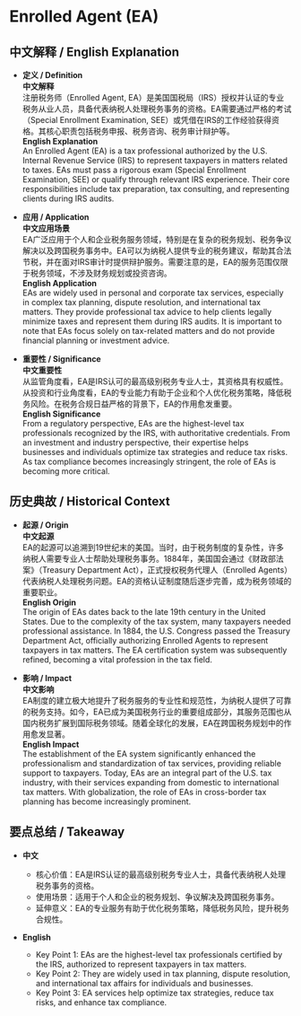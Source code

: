 # Enrolled Agent (EA)

## 中文解释 / English Explanation

* **定义 / Definition**  
  **中文解释**  
  注册税务师（Enrolled Agent, EA）是美国国税局（IRS）授权并认证的专业税务从业人员，具备代表纳税人处理税务事务的资格。EA需要通过严格的考试（Special Enrollment Examination, SEE）或凭借在IRS的工作经验获得资格。其核心职责包括税务申报、税务咨询、税务审计辩护等。  
  **English Explanation**  
  An Enrolled Agent (EA) is a tax professional authorized by the U.S. Internal Revenue Service (IRS) to represent taxpayers in matters related to taxes. EAs must pass a rigorous exam (Special Enrollment Examination, SEE) or qualify through relevant IRS experience. Their core responsibilities include tax preparation, tax consulting, and representing clients during IRS audits.

* **应用 / Application**  
  **中文应用场景**  
  EA广泛应用于个人和企业税务服务领域，特别是在复杂的税务规划、税务争议解决以及跨国税务事务中。EA可以为纳税人提供专业的税务建议，帮助其合法节税，并在面对IRS审计时提供辩护服务。需要注意的是，EA的服务范围仅限于税务领域，不涉及财务规划或投资咨询。  
  **English Application**  
  EAs are widely used in personal and corporate tax services, especially in complex tax planning, dispute resolution, and international tax matters. They provide professional tax advice to help clients legally minimize taxes and represent them during IRS audits. It is important to note that EAs focus solely on tax-related matters and do not provide financial planning or investment advice.

* **重要性 / Significance**  
  **中文重要性**  
  从监管角度看，EA是IRS认可的最高级别税务专业人士，其资格具有权威性。从投资和行业角度看，EA的专业能力有助于企业和个人优化税务策略，降低税务风险。在税务合规日益严格的背景下，EA的作用愈发重要。  
  **English Significance**  
  From a regulatory perspective, EAs are the highest-level tax professionals recognized by the IRS, with authoritative credentials. From an investment and industry perspective, their expertise helps businesses and individuals optimize tax strategies and reduce tax risks. As tax compliance becomes increasingly stringent, the role of EAs is becoming more critical.

## 历史典故 / Historical Context

* **起源 / Origin**  
  **中文起源**  
  EA的起源可以追溯到19世纪末的美国。当时，由于税务制度的复杂性，许多纳税人需要专业人士帮助处理税务事务。1884年，美国国会通过《财政部法案》（Treasury Department Act），正式授权税务代理人（Enrolled Agents）代表纳税人处理税务问题。EA的资格认证制度随后逐步完善，成为税务领域的重要职业。  
  **English Origin**  
  The origin of EAs dates back to the late 19th century in the United States. Due to the complexity of the tax system, many taxpayers needed professional assistance. In 1884, the U.S. Congress passed the Treasury Department Act, officially authorizing Enrolled Agents to represent taxpayers in tax matters. The EA certification system was subsequently refined, becoming a vital profession in the tax field.

* **影响 / Impact**  
  **中文影响**  
  EA制度的建立极大地提升了税务服务的专业性和规范性，为纳税人提供了可靠的税务支持。如今，EA已成为美国税务行业的重要组成部分，其服务范围也从国内税务扩展到国际税务领域。随着全球化的发展，EA在跨国税务规划中的作用愈发显著。  
  **English Impact**  
  The establishment of the EA system significantly enhanced the professionalism and standardization of tax services, providing reliable support to taxpayers. Today, EAs are an integral part of the U.S. tax industry, with their services expanding from domestic to international tax matters. With globalization, the role of EAs in cross-border tax planning has become increasingly prominent.

## 要点总结 / Takeaway

* **中文**  
  - 核心价值：EA是IRS认证的最高级别税务专业人士，具备代表纳税人处理税务事务的资格。  
  - 使用场景：适用于个人和企业的税务规划、争议解决及跨国税务事务。  
  - 延伸意义：EA的专业服务有助于优化税务策略，降低税务风险，提升税务合规性。  

* **English**  
  - Key Point 1: EAs are the highest-level tax professionals certified by the IRS, authorized to represent taxpayers in tax matters.  
  - Key Point 2: They are widely used in tax planning, dispute resolution, and international tax affairs for individuals and businesses.  
  - Key Point 3: EA services help optimize tax strategies, reduce tax risks, and enhance tax compliance.